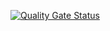 [![Quality Gate Status](https://sonarcloud.io/api/project_badges/measure?project=he305_content-core&metric=alert_status)](https://sonarcloud.io/summary/new_code?id=he305_content-core)